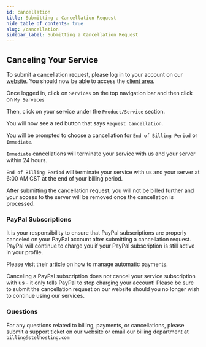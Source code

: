 ```yaml
---
id: cancellation
title: Submitting a Cancellation Request
hide_table_of_contents: true
slug: /cancellation
sidebar_label: Submitting a Cancellation Request
---
```

## Canceling Your Service
To submit a cancellation request, please log in to your account on our [website](https://stelhosting.com/index.php/login). You should now be able to access the [client area](https://stelhosting.com/clientarea.php).

Once logged in, click on `Services` on the top navigation bar and then click on `My Services`

Then, click on your service under the `Product/Service` section.

You will now see a red button that says `Request Cancellation`.


You will be prompted to choose a cancellation for `End of Billing Period` or `Immediate`.

`Immediate` cancellations will terminate your service with us and your server within 24 hours.

`End of Billing Period` will terminate your service with us and your server at 6:00 AM CST at the end of your billing period.


After submitting the cancellation request, you will not be billed further and your access to the server will be removed once the cancellation is processed.

### PayPal Subscriptions
It is your responsibility to ensure that PayPal subscriptions are properly canceled on your PayPal account after submitting a cancellation request. PayPal will continue to charge you if your PayPal subscription is still active in your profile.

Please visit their [article](https://www.paypal.com/us/cshelp/article/what-is-an-automatic-payment-and-how-do-i-update-or-cancel-one-help240) on how to manage automatic payments.


Canceling a PayPal subscription does not cancel your service subscription with us - it only tells PayPal to stop charging your account! Please be sure to submit the cancellation request on our website should you no longer wish to continue using our services.

### Questions
For any questions related to billing, payments, or cancellations, please submit a support ticket on our website or email our billing department at `billing@stelhosting.com`
